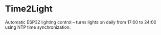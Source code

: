 # Time2Light
Automatic ESP32 lighting control – turns lights on daily from 17:00 to 24:00 using NTP time synchronization.
